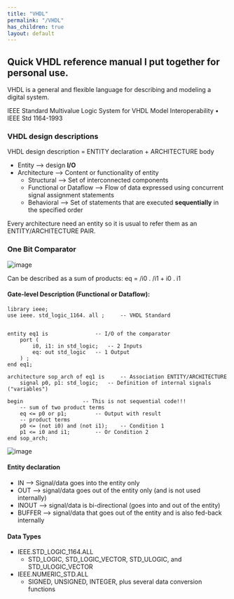 ```yaml
---
title: "VHDL"
permalink: "/VHDL"
has_children: true
layout: default
---
```


## Quick VHDL reference manual I put together for personal use. 

VHDL is a general and flexible language for describing and modeling a digital system.

IEEE Standard Multivalue Logic System for VHDL Model Interoperability
• IEEE Std 1164-1993

### VHDL design descriptions

VHDL design description = ENTITY declaration + ARCHITECTURE body

- Entity --> design **I/O**
- Architecture --> Content or functionality of entity
  - Structural --> Set of interconnected components
  - Functional or Dataflow --> Flow of data expressed using concurrent signal assignment statements
  - Behavioral --> Set of statements that are executed **sequentially** in the specified order

 Every architecture need an entity so it is usual to refer them as an ENTITY/ARCHITECTURE PAIR.

### One Bit Comparator

 ![image](https://github.com/Ninja-Spotted/Portefolio/assets/105322822/7fe8d577-14af-4efd-98d0-7a8b498cb999)

Can be described as a sum of products: eq = /i0 . /i1 + i0 . i1

#### Gate-level Description (Functional or Dataflow):

	library ieee;
	use ieee. std_logic_1164. all ;		-- VHDL Standard


	entity eq1 is				-- I/O of the comparator
		port (
			i0, i1: in std_logic;	-- 2 Inputs
			eq: out std_logic	-- 1 Output
		) ;
	end eq1;

	architecture sop_arch of eq1 is		-- Association ENTITY/ARCHITECTURE
		signal p0, p1: std_logic;	-- Definition of internal signals ("variables")
	
	begin					-- This is not sequential code!!!
		-- sum of two product terms
		eq <= p0 or p1;			-- Output with result
		-- product terms
		p0 <= (not i0) and (not i1);	-- Condition 1
		p1 <= i0 and i1;		-- Or Condition 2
	end sop_arch;
 
![image](https://github.com/Ninja-Spotted/Portefolio/assets/105322822/52cedb30-cf90-42b5-ac8d-d0467b3d033f)

#### Entity declaration

- IN --> Signal/data goes into the entity only
- OUT --> signal/data goes out of the entity only (and is not used internally)
- INOUT --> signal/data is bi-directional (goes into and out of the entity)
- BUFFER --> signal/data that goes out of the entity and is also fed-back internally

#### Data Types
- IEEE.STD_LOGIC_1164.ALL
  - STD_LOGIC, STD_LOGIC_VECTOR, STD_ULOGIC, and STD_ULOGIC_VECTOR
- IEEE.NUMERIC_STD.ALL
  - SIGNED, UNSIGNED, INTEGER, plus several data conversion functions
